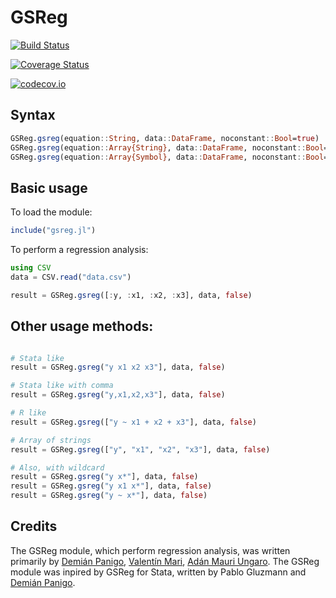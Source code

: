 # GSReg

[![Build Status](https://travis-ci.org/adanmauri/GSReg.jl.svg?branch=master)](https://travis-ci.org/adanmauri/GSReg.jl)

[![Coverage Status](https://coveralls.io/repos/adanmauri/GSReg.jl/badge.svg?branch=master&service=github)](https://coveralls.io/github/adanmauri/GSReg.jl?branch=master)

[![codecov.io](http://codecov.io/github/adanmauri/GSReg.jl/coverage.svg?branch=master)](http://codecov.io/github/adanmauri/GSReg.jl?branch=master)

## Syntax

```julia
GSReg.gsreg(equation::String, data::DataFrame, noconstant::Bool=true)
GSReg.gsreg(equation::Array{String}, data::DataFrame, noconstant::Bool=true)
GSReg.gsreg(equation::Array{Symbol}, data::DataFrame, noconstant::Bool=true)
```

## Basic usage

To load the module:

```julia
include("gsreg.jl")
```

To perform a regression analysis:

```julia
using CSV
data = CSV.read("data.csv")

result = GSReg.gsreg([:y, :x1, :x2, :x3], data, false)
```

## Other usage methods:

```julia

# Stata like
result = GSReg.gsreg("y x1 x2 x3"], data, false)

# Stata like with comma
result = GSReg.gsreg("y,x1,x2,x3"], data, false)

# R like
result = GSReg.gsreg(["y ~ x1 + x2 + x3"], data, false)

# Array of strings
result = GSReg.gsreg(["y", "x1", "x2", "x3"], data, false)

# Also, with wildcard
result = GSReg.gsreg("y x*"], data, false)
result = GSReg.gsreg("y x1 x*"], data, false)
result = GSReg.gsreg("y ~ x*"], data, false)
```

## Credits

The GSReg module, which perform regression analysis, was written primarily by [Demián Panigo](https://github.com/dpanigo/), [Valentín Mari](https://github.com/vmari/), [Adán Mauri Ungaro](https://github.com/adanmauri/). The GSReg module was inpired by GSReg for Stata, written by Pablo Gluzmann and [Demián Panigo](https://github.com/dpanigo/).
